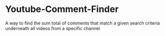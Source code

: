 # Youtube-Comment-Finder
A way to find the sum total of comments that match a given search criteria underneath all videos from a specific channel

